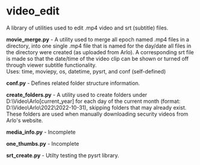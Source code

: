 # video_edit
A library of utilities used to edit .mp4 video and srt (subtitle) files.

**movie_merge.py** - A utility used to merge all epoch named .mp4 files in a directory, into one single .mp4 file that is named for the day/date all files in the directory were created (as uploaded from Arlo).  A corresponding srt file is made so that the date/time of the video clip can be shown or turned off through viewer subtitle functionality.  
Uses: time, moviepy, os, datetime, pysrt, and conf (self-defined)

**conf.py** - Defines related folder structure information.

**create_folders.py** - A utility used to create folders under D:\Video\Arlo\[current_year] for each day of the current month (format: D:\Video\Arlo\2022\2022-10-31), skipping folders that may already exist.  These folders are used when manually downloading security videos from Arlo's website.

**media_info.py** - Incomplete

**one_thumbs.py** - Incomplete

**srt_create.py** - Utilty testing the pysrt library.
